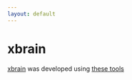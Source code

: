 ```yaml
---
layout: default
---
```


# xbrain

[xbrain](https://nerdslab.github.io/xbrain-website/) was developed using [these tools](https://nerdslab.github.io/xbrain-website/tools)
